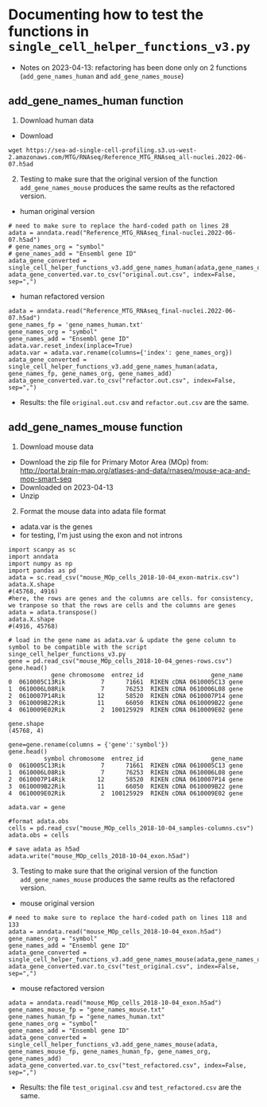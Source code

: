 # Documenting how to test the functions in `single_cell_helper_functions_v3.py`
- Notes on 2023-04-13: refactoring has been done only on 2 functions (`add_gene_names_human` and `add_gene_names_mouse`)
## add_gene_names_human function
1. Download human data
- Download
```
wget https://sea-ad-single-cell-profiling.s3.us-west-2.amazonaws.com/MTG/RNAseq/Reference_MTG_RNAseq_all-nuclei.2022-06-07.h5ad
```
2. Testing to make sure that the original version of the function `add_gene_names_mouse` produces the same reults as the refactored version.
- human original version
```commandline
# need to make sure to replace the hard-coded path on lines 28
adata = anndata.read("Reference_MTG_RNAseq_final-nuclei.2022-06-07.h5ad")
# gene_names_org = "symbol"
# gene_names_add = "Ensembl gene ID"
adata_gene_converted = single_cell_helper_functions_v3.add_gene_names_human(adata,gene_names_org,gene_names_add)
adata_gene_converted.var.to_csv("original.out.csv", index=False, sep=",")
```
- human refactored version
```commandline
adata = anndata.read("Reference_MTG_RNAseq_final-nuclei.2022-06-07.h5ad")
gene_names_fp = 'gene_names_human.txt'
gene_names_org = "symbol"
gene_names_add = "Ensembl gene ID"
adata.var.reset_index(inplace=True)
adata.var = adata.var.rename(columns={'index': gene_names_org})
adata_gene_converted = single_cell_helper_functions_v3.add_gene_names_human(adata, gene_names_fp, gene_names_org, gene_names_add)
adata_gene_converted.var.to_csv("refactor.out.csv", index=False, sep=",")
```
- Results: the file `original.out.csv` and `refactor.out.csv` are the same. 

## add_gene_names_mouse function
1. Download mouse data
- Download the zip file for Primary Motor Area (MOp) from: http://portal.brain-map.org/atlases-and-data/rnaseq/mouse-aca-and-mop-smart-seq
- Downloaded on 2023-04-13
- Unzip
2. Format the mouse data into adata file format
- adata.var is the genes
- for testing, I'm just using the exon and not introns
```
import scanpy as sc
import anndata
import numpy as np
import pandas as pd
adata = sc.read_csv("mouse_MOp_cells_2018-10-04_exon-matrix.csv")
adata.X.shape
#(45768, 4916)
#here, the rows are genes and the columns are cells. for consistency, we tranpose so that the rows are cells and the columns are genes
adata = adata.transpose()
adata.X.shape
#(4916, 45768)

# load in the gene name as adata.var & update the gene column to symbol to be compatible with the script singe_cell_helper_functions_v3.py
gene = pd.read_csv("mouse_MOp_cells_2018-10-04_genes-rows.csv")
gene.head()
            gene chromosome  entrez_id                   gene_name
0  0610005C13Rik          7      71661  RIKEN cDNA 0610005C13 gene
1  0610006L08Rik          7      76253  RIKEN cDNA 0610006L08 gene
2  0610007P14Rik         12      58520  RIKEN cDNA 0610007P14 gene
3  0610009B22Rik         11      66050  RIKEN cDNA 0610009B22 gene
4  0610009E02Rik          2  100125929  RIKEN cDNA 0610009E02 gene

gene.shape
(45768, 4)

gene=gene.rename(columns = {'gene':'symbol'})
gene.head()
          symbol chromosome  entrez_id                   gene_name
0  0610005C13Rik          7      71661  RIKEN cDNA 0610005C13 gene
1  0610006L08Rik          7      76253  RIKEN cDNA 0610006L08 gene
2  0610007P14Rik         12      58520  RIKEN cDNA 0610007P14 gene
3  0610009B22Rik         11      66050  RIKEN cDNA 0610009B22 gene
4  0610009E02Rik          2  100125929  RIKEN cDNA 0610009E02 gene

adata.var = gene

#format adata.obs
cells = pd.read_csv("mouse_MOp_cells_2018-10-04_samples-columns.csv")
adata.obs = cells

# save adata as h5ad
adata.write("mouse_MOp_cells_2018-10-04_exon.h5ad")
```

3. Testing to make sure that the original version of the function `add_gene_names_mouse` produces the same reults as the refactored version.
- mouse original version
```commandline
# need to make sure to replace the hard-coded path on lines 118 and 133
adata = anndata.read("mouse_MOp_cells_2018-10-04_exon.h5ad")
gene_names_org = "symbol"
gene_names_add = "Ensembl gene ID"
adata_gene_converted = single_cell_helper_functions_v3.add_gene_names_mouse(adata,gene_names_org,gene_names_add)
adata_gene_converted.var.to_csv("test_original.csv", index=False, sep=",")
```

- mouse refactored version
```commandline
adata = anndata.read("mouse_MOp_cells_2018-10-04_exon.h5ad")
gene_names_mouse_fp = "gene_names_mouse.txt"
gene_names_human_fp = "gene_names_human.txt"
gene_names_org = "symbol"
gene_names_add = "Ensembl gene ID"
adata_gene_converted = single_cell_helper_functions_v3.add_gene_names_mouse(adata, gene_names_mouse_fp, gene_names_human_fp, gene_names_org, gene_names_add)
adata_gene_converted.var.to_csv("test_refactored.csv", index=False, sep=",")
```
- Results: the file `test_original.csv` and `test_refactored.csv` are the same. 